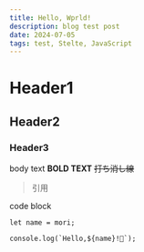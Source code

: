 ```yaml
---
title: Hello, Wprld!
description: blog test post
date: 2024-07-05
tags: test, Stelte, JavaScript
---
```


# Header1
## Header2
### Header3

body text
**BOLD TEXT**
~~打ち消し線~~

> 引用

code block
```
let name = mori;

console.log(`Hello,${name}!👋`);
```
